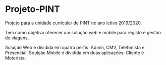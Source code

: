 # Projeto-PINT

Projeto para a unidade curricular de PINT no ano letivo 2019/2020.

Tem como objetivo oferecer um solução web e mobile para registo e gestão de viagens.

Solução Web é dividida em quatro perfis: Admin, CMV, Telefonista e Presencial.
Soulção Mobile é dividida em duas aplicações: Cliente e Motorista.
